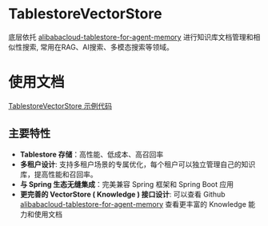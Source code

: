 # TablestoreVectorStore

底层依托 [alibabacloud-tablestore-for-agent-memory](https://github.com/aliyun/alibabacloud-tablestore-for-agent-memory) 进行知识库文档管理和相似性搜索, 常用在RAG、AI搜索、多模态搜索等领域。 

# 使用文档

[TablestoreVectorStore 示例代码](src/test/java/com/alibaba/cloud/ai/vectorstore/tablestore/example/TablestoreVectorStoreExample.java)


## 主要特性

- **Tablestore 存储**：高性能、低成本、高召回率
- **多租户设计**: 支持多租户场景的专属优化，每个租户可以独立管理自己的知识库，提高性能和召回率。
- **与 Spring 生态无缝集成**：完美兼容 Spring 框架和 Spring Boot 应用
- **更完善的 VectorStore ( Knowledge ) 接口设计**: 可以查看 Github [alibabacloud-tablestore-for-agent-memory](https://github.com/aliyun/alibabacloud-tablestore-for-agent-memory) 查看更丰富的 Knowledge 能力和使用文档
